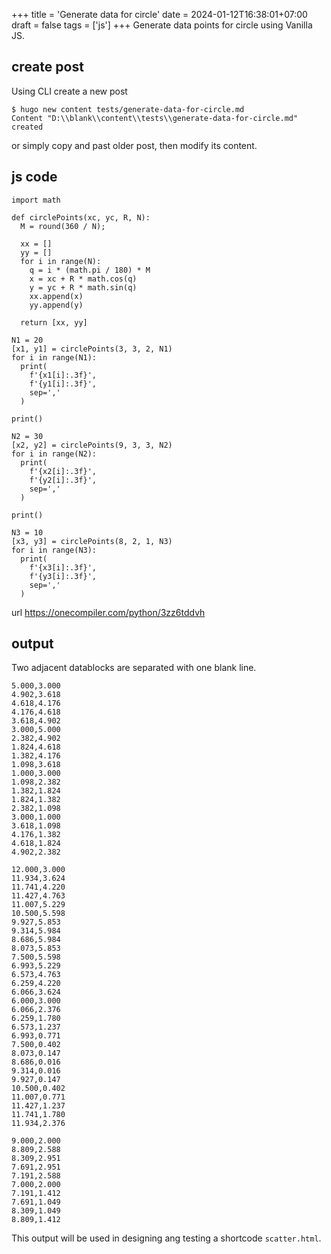 +++
title = 'Generate data for circle'
date = 2024-01-12T16:38:01+07:00
draft = false
tags = ['js']
+++
Generate data points for circle using Vanilla JS.


## create post
Using CLI create a new post
```
$ hugo new content tests/generate-data-for-circle.md
Content "D:\\blank\\content\\tests\\generate-data-for-circle.md" created
```
or simply copy and past older post, then modify its content.


## js code
```
import math

def circlePoints(xc, yc, R, N):
  M = round(360 / N);

  xx = []
  yy = []
  for i in range(N):
    q = i * (math.pi / 180) * M
    x = xc + R * math.cos(q)
    y = yc + R * math.sin(q)
    xx.append(x)
    yy.append(y)    
  
  return [xx, yy]

N1 = 20
[x1, y1] = circlePoints(3, 3, 2, N1)
for i in range(N1):
  print(
    f'{x1[i]:.3f}', 
    f'{y1[i]:.3f}',
    sep=','
  )

print()

N2 = 30
[x2, y2] = circlePoints(9, 3, 3, N2)
for i in range(N2):
  print(
    f'{x2[i]:.3f}', 
    f'{y2[i]:.3f}',
    sep=','
  )

print()

N3 = 10
[x3, y3] = circlePoints(8, 2, 1, N3)
for i in range(N3):
  print(
    f'{x3[i]:.3f}', 
    f'{y3[i]:.3f}',
    sep=','
  )

```
url https://onecompiler.com/python/3zz6tddvh


## output
Two adjacent datablocks are separated with one blank line.
```
5.000,3.000
4.902,3.618
4.618,4.176
4.176,4.618
3.618,4.902
3.000,5.000
2.382,4.902
1.824,4.618
1.382,4.176
1.098,3.618
1.000,3.000
1.098,2.382
1.382,1.824
1.824,1.382
2.382,1.098
3.000,1.000
3.618,1.098
4.176,1.382
4.618,1.824
4.902,2.382

12.000,3.000
11.934,3.624
11.741,4.220
11.427,4.763
11.007,5.229
10.500,5.598
9.927,5.853
9.314,5.984
8.686,5.984
8.073,5.853
7.500,5.598
6.993,5.229
6.573,4.763
6.259,4.220
6.066,3.624
6.000,3.000
6.066,2.376
6.259,1.780
6.573,1.237
6.993,0.771
7.500,0.402
8.073,0.147
8.686,0.016
9.314,0.016
9.927,0.147
10.500,0.402
11.007,0.771
11.427,1.237
11.741,1.780
11.934,2.376

9.000,2.000
8.809,2.588
8.309,2.951
7.691,2.951
7.191,2.588
7.000,2.000
7.191,1.412
7.691,1.049
8.309,1.049
8.809,1.412
```

This output will be used in designing ang testing a shortcode `scatter.html`.
